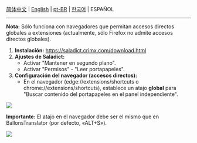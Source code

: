 [简体中文](../doc/saladict_chs.md) | [English](../doc/saladict.md) | [pt-BR](../doc/saladict_pt-br.md) | [한국어](../doc/saladict_ko.md) | ESPAÑOL

---

**Nota:** Sólo funciona con navegadores que permitan accesos directos globales a extensiones (actualmente, sólo Firefox no admite accesos directos globales).

1. **Instalación:** https://saladict.crimx.com/download.html 
2. **Ajustes de Saladict:**
    * Activar "Mantener en segundo plano".
    * Activar "Permisos" - "Leer portapapeles".
3. **Configuración del navegador (accesos directos):**
    * En el navegador (edge://extensions/shortcuts o chrome://extensions/shortcuts), establece un atajo **global** para "Buscar contenido del portapapeles en el panel independiente".

<img src="./src/saladictglobalshortcut.jpg" div align=center>

**Importante:** El atajo en el navegador debe ser el mismo que en BallonsTranslator (por defecto, «ALT+S»).

<img src="./src/saladictglobalshortcut2.jpg" div align=center>
